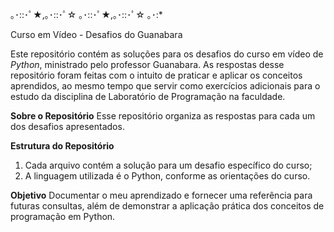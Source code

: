 ｡･::･ﾟ★,｡･::･ﾟ☆ ｡･::･ﾟ★,｡･::･ﾟ☆ ｡･:*

Curso em Vídeo - Desafios do Guanabara

Este repositório contém as soluções para os desafios do curso em vídeo de *Python*, ministrado pelo professor Guanabara. As respostas desse repositório foram feitas com o intuito de praticar e aplicar os conceitos aprendidos, ao mesmo tempo que servir como exercícios adicionais para o estudo da disciplina de Laboratório de Programação na faculdade.

**Sobre o Repositório**
Esse repositório organiza as respostas para cada um dos desafios apresentados.

**Estrutura do Repositório**
1. Cada arquivo contém a solução para um desafio específico do curso;
2. A linguagem utilizada é o Python, conforme as orientações do curso.

**Objetivo**
Documentar o meu aprendizado e fornecer uma referência para futuras consultas, além de demonstrar a aplicação prática dos conceitos de programação em Python.
